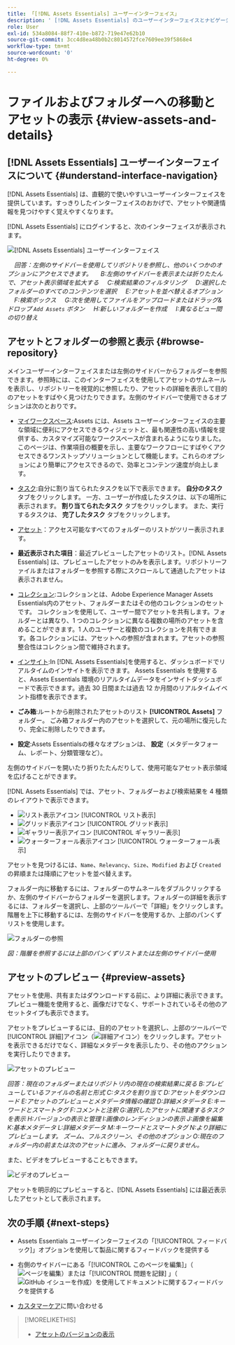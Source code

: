 ```yaml
---
title: 「[!DNL Assets Essentials] ユーザーインターフェイス」
description: ' [!DNL Assets Essentials] のユーザーインターフェイスとナビゲーションについて説明します。'
role: User
exl-id: 534a8084-88f7-410e-b872-719e47e62b10
source-git-commit: 3cc4d8ea48b0b2c8014572fce7609ee39f5868e4
workflow-type: tm+mt
source-wordcount: '0'
ht-degree: 0%

---
```


# ファイルおよびフォルダーへの移動とアセットの表示 {#view-assets-and-details}

<!-- TBD: Give screenshots of all views with many assets. Zoom out to showcase how the thumbnails/tiles flow on the UI in different views. -->

<!-- TBD: The options in left sidebar may change. Shared with me and Shared by me are missing for now. Update this section as UI is updated. -->

## [!DNL Assets Essentials] ユーザーインターフェイスについて  {#understand-interface-navigation}

[!DNL Assets Essentials] は、直観的で使いやすいユーザーインターフェイスを提供しています。すっきりしたインターフェイスのおかげで、アセットや関連情報を見つけやすく覚えやすくなります。

[!DNL Assets Essentials] にログインすると、次のインターフェイスが表示されます。

![[!DNL Assets Essentials] ユーザーインターフェイス](assets/essentials-interface.png)

    *回答：左側のサイドバーを使用してリポジトリを参照し、他のいくつかのオプションにアクセスできます。*
    *B:左側のサイドバーを表示または折りたたんで、アセット表示領域を拡大する*
    *C:検索結果のフィルタリング*
    *D:選択したフォルダーのすべてのコンテンツを選択*
    *E:アセットを並べ替えるオプション*
    *F:検索ボックス*
    *G:次を使用してファイルをアップロードまたはドラッグ&amp;ドロップ `Add Assets` ボタン*
    *H:新しいフォルダーを作成*
    *I:異なるビュー間の切り替え*

<!-- TBD: Need an embedded video here with narration. It has to be hosted on MPC to be embeddable. -->

## アセットとフォルダーの参照と表示 {#browse-repository}

メインユーザーインターフェイスまたは左側のサイドバーからフォルダーを参照できます。参照時には、このインターフェイスを使用してアセットのサムネールを表示し、リポジトリーを視覚的に参照したり、アセットの詳細を表示して目的のアセットをすばやく見つけたりできます。左側のサイドバーで使用できるオプションは次のとおりです。

* [マイワークスペース](https://experienceleague.adobe.com/docs/experience-manager-assets-essentials/help/my-workspace.html?lang=en):Assets には、Assets ユーザーインターフェイスの主要な領域に便利にアクセスできるウィジェットと、最も関連性の高い情報を提供する、カスタマイズ可能なワークスペースが含まれるようになりました。 このページは、作業項目の概要を示し、主要なワークフローにすばやくアクセスできるワンストップソリューションとして機能します。これらのオプションにより簡単にアクセスできるので、効率とコンテンツ速度が向上します。
* [タスク](https://experienceleague.adobe.com/docs/experience-manager-assets-essentials/help/my-workspace.html?lang=en):自分に割り当てられたタスクを以下で表示できます。 **自分のタスク** タブをクリックします。 一方、ユーザーが作成したタスクは、以下の場所に表示されます。 **割り当てられたタスク** タブをクリックします。 また、実行するタスクは、 **完了したタスク** タブをクリックします。
* [アセット](https://experienceleague.adobe.com/docs/experience-manager-assets-essentials/help/manage-organize.html?lang=en)：アクセス可能なすべてのフォルダーのリストがツリー表示されます。
* **最近表示された項目**：最近プレビューしたアセットのリスト。[!DNL Assets Essentials] は、プレビューしたアセットのみを表示します。リポジトリーファイルまたはフォルダーを参照する際にスクロールして通過したアセットは表示されません。
* [コレクション](https://experienceleague.adobe.com/docs/experience-manager-assets-essentials/help/manage-collections.html?lang=ja):コレクションとは、Adobe Experience Manager Assets Essentials内のアセット、フォルダーまたはその他のコレクションのセットです。 コレクションを使用して、ユーザー間でアセットを共有します。フォルダーとは異なり、1 つのコレクションに異なる複数の場所のアセットを含めることができます。1 人のユーザーと複数のコレクションを共有できます。各コレクションには、アセットへの参照が含まれます。アセットの参照整合性はコレクション間で維持されます。

* [インサイト](https://experienceleague.adobe.com/docs/experience-manager-assets-essentials/help/manage-reports.html?lang=en#view-live-statistics):In [!DNL Assets Essentials]を使用すると、ダッシュボードでリアルタイムのインサイトを表示できます。 Assets Essentials を使用すると、Assets Essentials 環境のリアルタイムデータをインサイトダッシュボードで表示できます。過去 30 日間または過去 12 か月間のリアルタイムイベント指標を表示できます。
* **ごみ箱**:ルートから削除されたアセットのリスト **[!UICONTROL Assets]** フォルダー。 ごみ箱フォルダー内のアセットを選択して、元の場所に復元したり、完全に削除したりできます。
* **設定**:Assets Essentialsの様々なオプションは、 **設定**（メタデータフォーム、レポート、分類管理など）。

<!-- TBD: Not sure if we want to publish these right now. CC Libs are beta as per Greg.
* **Libraries**: Access to [!DNL Adobe Creative Cloud Team] (CCT) Libraries view. This view is visible only if the user is entitled to CCT Libraries.
-->

<!-- TBD: My Work Space shows task inbox and it is not visible on AEM Cloud Demos as of now. It is the source of truth server hence not documenting My Work Space option for now.
-->

左側のサイドバーを開いたり折りたたんだりして、使用可能なアセット表示領域を広げることができます。

[!DNL Assets Essentials] では、アセット、フォルダーおよび検索結果を 4 種類のレイアウトで表示できます。

* ![リスト表示アイコン](assets/do-not-localize/list-view.png) [!UICONTROL リスト表示]
* ![グリッド表示アイコン](assets/do-not-localize/grid-view.png) [!UICONTROL グリッド表示]
* ![ギャラリー表示アイコン](assets/do-not-localize/gallery-view.png) [!UICONTROL ギャラリー表示]
* ![ウォーターフォール表示アイコン](assets/do-not-localize/waterfall-view.png) [!UICONTROL ウォーターフォール表示]

アセットを見つけるには、`Name`、`Relevancy`、`Size`、`Modified` および `Created` の昇順または降順にアセットを並べ替えます。

フォルダー内に移動するには、フォルダーのサムネールをダブルクリックするか、左側のサイドバーからフォルダーを選択します。フォルダーの詳細を表示するには、フォルダーを選択し、上部のツールバーで「詳細」をクリックします。階層を上下に移動するには、左側のサイドバーを使用するか、上部のパンくずリストを使用します。

![フォルダーの参照](assets/browsing-folders.png)

*図：階層を参照するには上部のパンくずリストまたは左側のサイドバー使用*

## アセットのプレビュー {#preview-assets}

アセットを使用、共有またはダウンロードする前に、より詳細に表示できます。プレビュー機能を使用すると、画像だけでなく、サポートされているその他のアセットタイプも表示できます。

アセットをプレビューするには、目的のアセットを選択し、上部のツールバーで[!UICONTROL 詳細]アイコン（![詳細アイコン](assets/do-not-localize/edit-in-icon.png)）をクリックします。アセットを表示できるだけでなく、詳細なメタデータを表示したり、その他のアクションを実行したりできます。

![アセットのプレビュー](assets/preview-asset-2.png)

*回答：現在のフォルダーまたはリポジトリ内の現在の検索結果に戻る*
*B:プレビューしているファイルの名前と形式*
*C:タスクを割り当て*
*D:アセットをダウンロード*
*E:アセットのプレビューとメタデータ情報の確認*
*D:詳細メタデータ*
*E:キーワードとスマートタグ*
*F:コメントと注釈*
*G:選択したアセットに関連するタスクを表示*
*H:バージョンの表示と管理*
*I:画像のレンディションの表示*
*J:画像を編集*
*K:基本メタデータ*
*L:詳細メタデータ*
*M:キーワードとスマートタグ*
*N:より詳細にプレビューします。 ズーム、フルスクリーン、その他のオプション*
*O:現在のフォルダー内の前または次のアセットに進み、フォルダーに戻りません。*

また、ビデオをプレビューすることもできます。

![ビデオのプレビュー](/help/assets/preview-video.png)

アセットを明示的にプレビューすると、[!DNL Assets Essentials] には最近表示したアセットとして表示されます。

<!-- TBD: Describe the options.

Explicitly previewed assets are displayed as recently viewed assets. Give screenshot of this.
Other use cases after previewing.
-->

## 次の手順 {#next-steps}

* Assets Essentials ユーザーインターフェイスの「[!UICONTROL フィードバック]」オプションを使用して製品に関するフィードバックを提供する

* 右側のサイドバーにある「[!UICONTROL このページを編集]」（![ページを編集](assets/do-not-localize/edit-page.png)）または「[!UICONTROL 問題を記録] 」（![GitHub イシューを作成](assets/do-not-localize/github-issue.png)）を使用してドキュメントに関するフィードバックを提供する

* [カスタマーケア](https://experienceleague.adobe.com/?support-solution=General&amp;lang=ja#support)に問い合わせる

>[!MORELIKETHIS]
>
>* [アセットのバージョンの表示](/help/manage-organize.md#view-versions)

